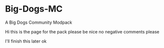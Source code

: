 # Big-Dogs-MC

A Big Dogs Community Modpack

Hi this is the page for the pack please be nice no negative comments please

I'll finish this later ok
